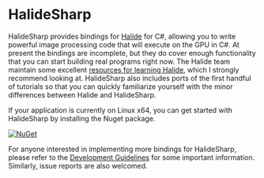 # HalideSharp

HalideSharp provides bindings for [Halide](http://halide-lang.org/) for C#, allowing you to write powerful image
processing code that will execute on the GPU in C#. At present the bindings are incomplete, but they do cover enough
functionality that you can start building real programs right now. The Halide team maintain some excellent
[resources for learning Halide](http://halide-lang.org/#resources), which I strongly recommend looking at. HalideSharp
also includes ports of the first handful of tutorials so that you can quickly familiarize yourself with the minor
differences between Halide and HalideSharp.

If your application is currently on Linux x64, you can get started with HalideSharp by installing the Nuget package.

[![NuGet](https://img.shields.io/nuget/v/HalideSharp.svg?style=for-the-badge&label=nuget)](https://www.nuget.org/packages/HalideSharp)

For anyone interested in implementing more bindings for HalideSharp, please refer to the
[Development Guidelines](HalideSharp/Development.md) for some important information. Similarly, issue reports are also
welcomed.

